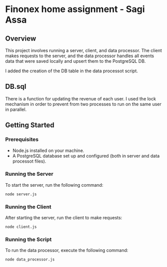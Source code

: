 # Finonex home assignment - Sagi Assa

## Overview

This project involves running a server, client, and data processor. The client makes requests to the server, and the data processor handles all events data that were saved locally and upsert them to the PostgreSQL DB.

I added the creation of the DB table in the data processot script. 

## DB.sql

There is a function for updating the revenue of each user. I used the lock mechanism in order to prevent from two processes to run on the same user in parallel.

## Getting Started

### Prerequisites

- Node.js installed on your machine.
- A PostgreSQL database set up and configured (both in server and data processot files).
  
### Running the Server

To start the server, run the following command:

`node server.js`

### Running the Client

After starting the server, run the client to make requests:

`node client.js`

### Running the Script

To run the data processor, execute the following command:

`node data_processor.js`
